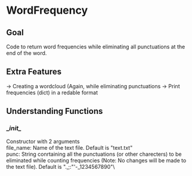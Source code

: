 # WordFrequency

## Goal
Code to return word frequencies while eliminating all punctuations at the end of the word.

## Extra Features
-> Creating a wordcloud (Again, while eliminating punctuations
-> Print frequencies (dict) in a redable format

## Understanding Functions
### \__init\__
Constructor with 2 arguments\
  file_name: Name of the text file. Default is "text.txt"\
  punc: String conrtaining all the punctuations (or other charecters) to be eliminated while counting frequencies (Note: No changes will be made to the text file). Default is ".,;:\"\'-_1234567890"\
